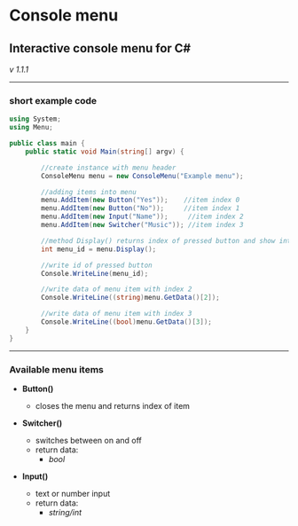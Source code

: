 # Console menu

## Interactive console menu for C#

*v 1.1.1*

---

### short example code
```csharp
using System;
using Menu;

public class main {
	public static void Main(string[] argv) {

		//create instance with menu header
		ConsoleMenu menu = new ConsoleMenu("Example menu");

		//adding items into menu
		menu.AddItem(new Button("Yes"));    //item index 0
		menu.AddItem(new Button("No"));     //item index 1
		menu.AddItem(new Input("Name"));     //item index 2
		menu.AddItem(new Switcher("Music")); //item index 3

		//method Display() returns index of pressed button and show interactive menu in console
		int menu_id = menu.Display();

		//write id of pressed button
		Console.WriteLine(menu_id);

		//write data of menu item with index 2
		Console.WriteLine((string)menu.GetData()[2]);

		//write data of menu item with index 3
		Console.WriteLine((bool)menu.GetData()[3]);
	}
}
```

---

### Available menu items

* **Button()**
	* closes the menu and returns index of item

* **Switcher()**
	* switches between on and off
	* return data:
		* *bool*

* **Input()**
	* text or number input
	* return data:
		* *string/int*